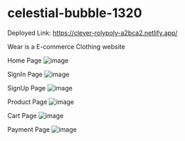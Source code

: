 # celestial-bubble-1320

Deployed Link: https://clever-rolypoly-a2bca2.netlify.app/


Wear is a E-commerce Clothing website

Home Page
![image](https://user-images.githubusercontent.com/121330309/229435597-74840bdc-ba66-4b98-a900-df18b389ea73.png)



SignIn Page
![image](https://user-images.githubusercontent.com/121330309/229436023-078f113c-88cb-44af-8592-afd8040bddd2.png)



SignUp Page
![image](https://user-images.githubusercontent.com/121330309/229436164-4341ce4a-e6a3-489c-a56d-f0d469e1b23a.png)



Product Page
![image](https://user-images.githubusercontent.com/121330309/229436276-7c2114c1-9e53-43d5-b5d6-37f71b54ab2f.png)



Cart Page
![image](https://user-images.githubusercontent.com/121330309/229436389-23bdb165-cdee-4af4-9fd3-971d1ff09965.png)



Payment Page
![image](https://user-images.githubusercontent.com/121330309/229436484-6dcc2cb4-f116-4c29-9c03-5c8af973c69e.png)



